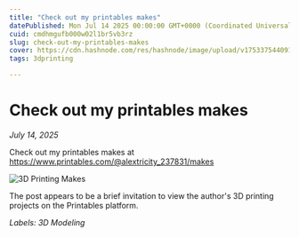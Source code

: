 ```yaml
---
title: "Check out my printables makes"
datePublished: Mon Jul 14 2025 00:00:00 GMT+0000 (Coordinated Universal Time)
cuid: cmdhmgufb000w02l1br5vb3rz
slug: check-out-my-printables-makes
cover: https://cdn.hashnode.com/res/hashnode/image/upload/v1753375440916/c3ab6479-32be-4ce2-9f51-21774c1ea878.png
tags: 3dprinting

---
```



# Check out my printables makes
*July 14, 2025*

Check out my printables makes at https://www.printables.com/@alextricity_237831/makes

![3D Printing Makes](https://cdn.hashnode.com/res/hashnode/image/upload/v1753375439186/0857af04-522d-40a5-b7ef-e0eb64792fbf.png)

The post appears to be a brief invitation to view the author's 3D printing projects on the Printables platform.

*Labels: 3D Modeling*